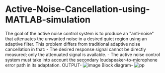 # Active-Noise-Cancellation-using-MATLAB-simulation
 The goal of the active noise control system is to produce an "anti-noise" that attenuates the unwanted noise in a desired quiet region using an adaptive filter. This problem differs from traditional adaptive noise cancellation in that: - The desired response signal cannot be directly measured; only the attenuated signal is available. - The active noise control system must take into account the secondary loudspeaker-to-microphone error path in its adaptation.
 OUTPUT-
![image](https://user-images.githubusercontent.com/51284717/163809858-a0f4e5ef-2d43-4452-9ebc-3f40727d2ab2.png)
Block diagram-
![pp](https://user-images.githubusercontent.com/51284717/163809985-51908343-3e19-450f-a530-edad025fdee1.png)
